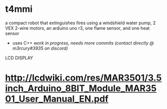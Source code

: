 # t4mmi
a compact robot that extinguishes fires using a windshield water pump, 2 VEX 2-wire motors, an arduino uno r3, one flame sensor, and one heat sensor
- uses C++
*work in progress, needs more commits (contact directly @ m3rcury#3935 on discord)*

LCD DISPLAY
# http://lcdwiki.com/res/MAR3501/3.5inch_Arduino_8BIT_Module_MAR3501_User_Manual_EN.pdf 
